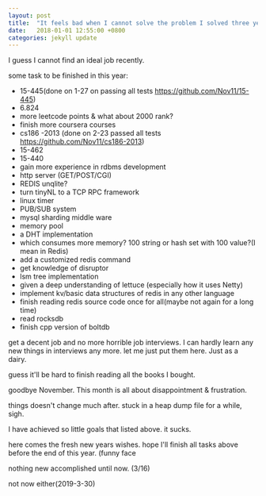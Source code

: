 ```yaml
---
layout: post
title:  "It feels bad when I cannot solve the problem I solved three years ago. Sign."
date:   2018-01-01 12:55:00 +0800
categories: jekyll update
---
```

I guess I cannot find an ideal job recently.

some task to be finished in this year:
* 15-445(done on 1-27 on passing all tests https://github.com/Nov11/15-445)
* 6.824
* more leetcode points & what about 2000 rank?
* finish more coursera courses
* cs186 -2013 (done on 2-23 passed all tests https://github.com/Nov11/cs186-2013)
* 15-462
* 15-440
* gain more experience in rdbms development
* http server (GET/POST/CGI)
* REDIS unqlite?
* turn tinyNL to a TCP RPC framework
* linux timer
* PUB/SUB system
* mysql sharding middle ware
* memory pool
* a DHT implementation
* which consumes more memory? 100 string or hash set with 100 value?(I mean in Redis)
* add a customized redis command
* get knowledge of disruptor
* lsm tree implementation
* given a deep understanding of lettuce (especially how it uses Netty)
* implement kv/basic data structures of redis in any other language
* finish reading redis source code once for all(maybe not again for a long time)
* read rocksdb
* finish cpp version of boltdb


get a decent job and no more horrible job interviews.
I can hardly learn any new things in interviews any more.
let me just put them here. Just as a dairy.

guess it'll be hard to finish reading all the books I bought.

goodbye November. This month is all about disappointment & frustration.

things doesn't change much after. stuck in a heap dump file for a while, sigh. 

I have achieved so little goals that listed above. it sucks. 

here comes the fresh new years wishes. hope I'll finish all tasks above before the end of this year. (funny face

nothing new accomplished until now. (3/16)

not now either(2019-3-30)

[jekyll-docs]: http://jekyllrb.com/docs/home
[jekyll-gh]:   https://github.com/jekyll/jekyll
[jekyll-talk]: https://talk.jekyllrb.com/

